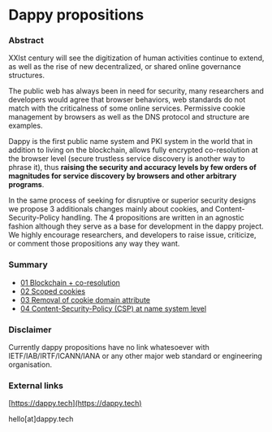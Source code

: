 # Dappy propositions

### Abstract

XXIst century will see the digitization of human activities continue to extend, as well as the rise of new decentralized, or shared online governance structures.

The public web has always been in need for security, many researchers and developers would agree that browser behaviors, web standards do not match with the criticalness of some online services. Permissive cookie management by browsers as well as the DNS protocol and structure are examples.

Dappy is the first public name system and PKI system in the world that in addition to living on the blockchain, allows fully encrypted co-resolution at the browser level (secure trustless service discovery is another way to phrase it), thus **raising the security and accuracy levels by few orders of magnitudes for service discovery by browsers and other arbitrary programs**.

In the same process of seeking for disruptive or superior security designs we propose 3 additionals changes mainly about cookies, and Content-Security-Policy handling. The 4 propositions are written in an agnostic fashion although they serve as a base for development in the dappy project. We highly encourage researchers, and developers to raise issue, criticize, or comment those propositions any way they want.

### Summary

- [01 Blockchain + co-resolution](https://github.com/fabcotech/dappy-propositions/blob/master/01_co_resolution.MD)
- [02 Scoped cookies](https://github.com/fabcotech/dappy-propositions/blob/master/02_scoped_cookies.MD)
- [03 Removal of cookie domain attribute](https://github.com/fabcotech/dappy-propositions/blob/master/03_cookie_domain_attribute.MD)
- [04 Content-Security-Policy (CSP) at name system level](https://github.com/fabcotech/dappy-propositions/blob/master/04_csp_at_name_system_level.MD)

### Disclaimer

Currently dappy propositions have no link whatesoever with IETF/IAB/IRTF/ICANN/IANA or any other major web standard or engineering organisation.

### External links

[https://dappy.tech](https://dappy.tech)

hello[at]dappy.tech
